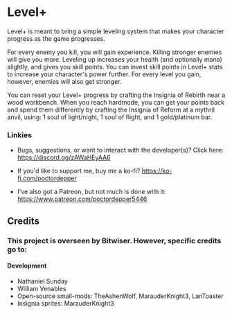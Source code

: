 # Level+

Level+ is meant to bring a simple leveling system that makes your character progress as the game progresses.

For every enemy you kill, you will gain experience. Killing stronger enemies will give you more.
Leveling up increases your health (and optionally mana) slightly, and gives you skill points.
You can invest skill points in Level+ stats to increase your character's power further.
For every level you gain, however, enemies will also get stronger.

You can reset your Level+ progress by crafting the Insignia of Rebirth near a wood workbench.
When you reach hardmode, you can get your points back and spend them differently by crafting the Insignia of Reform at a mythril anvil, using:
1 soul of light/night,
1 soul of flight,
and 1 gold/platinum bar.

### Linkies
- Bugs, suggestions, or want to interact with the developer(s)? Click here: https://discord.gg/zAWaHEyAA6

- If you'd like to support me, buy me a ko-fi? https://ko-fi.com/poctordepper

- I've also got a Patreon, but not much is done with it: https://www.patreon.com/poctordepper5446

## Credits
### This project is overseen by Bitwiser. However, specific credits go to:

#### Development
- Nathaniel Sunday
- William Venables
- Open-source small-mods: TheAshenWolf, MarauderKnight3, LanToaster
- Insignia sprites: MarauderKnight3

